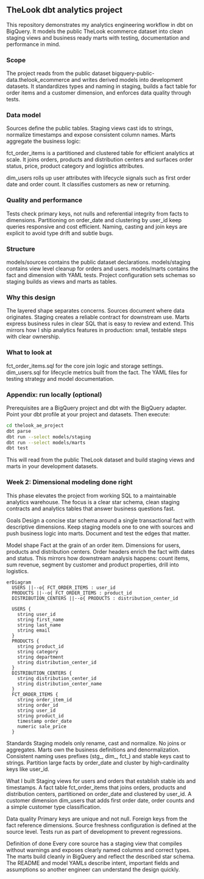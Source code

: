 ## TheLook dbt analytics project

This repository demonstrates my analytics engineering workflow in dbt on BigQuery. It models the public TheLook ecommerce dataset into clean staging views and business ready marts with testing, documentation and performance in mind.

### Scope
The project reads from the public dataset bigquery-public-data.thelook_ecommerce and writes derived models into development datasets. It standardizes types and naming in staging, builds a fact table for order items and a customer dimension, and enforces data quality through tests.

### Data model
Sources define the public tables. Staging views cast ids to strings, normalize timestamps and expose consistent column names. Marts aggregate the business logic:

fct_order_items is a partitioned and clustered table for efficient analytics at scale. It joins orders, products and distribution centers and surfaces order status, price, product category and logistics attributes.

dim_users rolls up user attributes with lifecycle signals such as first order date and order count. It classifies customers as new or returning.

### Quality and performance
Tests check primary keys, not nulls and referential integrity from facts to dimensions. Partitioning on order_date and clustering by user_id keep queries responsive and cost efficient. Naming, casting and join keys are explicit to avoid type drift and subtle bugs.

### Structure
models/sources contains the public dataset declarations. models/staging contains view level cleanup for orders and users. models/marts contains the fact and dimension with YAML tests. Project configuration sets schemas so staging builds as views and marts as tables.

### Why this design
The layered shape separates concerns. Sources document where data originates. Staging creates a reliable contract for downstream use. Marts express business rules in clear SQL that is easy to review and extend. This mirrors how I ship analytics features in production: small, testable steps with clear ownership.

### What to look at
fct_order_items.sql for the core join logic and storage settings. dim_users.sql for lifecycle metrics built from the fact. The YAML files for testing strategy and model documentation.

### Appendix: run locally (optional)
Prerequisites are a BigQuery project and dbt with the BigQuery adapter. Point your dbt profile at your project and datasets. Then execute:

```bash
cd thelook_ae_project
dbt parse
dbt run --select models/staging
dbt run --select models/marts
dbt test
```

This will read from the public TheLook dataset and build staging views and marts in your development datasets.

### Week 2: Dimensional modeling done right
This phase elevates the project from working SQL to a maintainable analytics warehouse. The focus is a clear star schema, clean staging contracts and analytics tables that answer business questions fast.

Goals
Design a concise star schema around a single transactional fact with descriptive dimensions. Keep staging models one to one with sources and push business logic into marts. Document and test the edges that matter.

Model shape
Fact at the grain of an order item. Dimensions for users, products and distribution centers. Order headers enrich the fact with dates and status. This mirrors how downstream analysis happens: count items, sum revenue, segment by customer and product properties, drill into logistics.

```mermaid
erDiagram
  USERS ||--o{ FCT_ORDER_ITEMS : user_id
  PRODUCTS ||--o{ FCT_ORDER_ITEMS : product_id
  DISTRIBUTION_CENTERS ||--o{ PRODUCTS : distribution_center_id

  USERS {
    string user_id
    string first_name
    string last_name
    string email
  }
  PRODUCTS {
    string product_id
    string category
    string department
    string distribution_center_id
  }
  DISTRIBUTION_CENTERS {
    string distribution_center_id
    string distribution_center_name
  }
  FCT_ORDER_ITEMS {
    string order_item_id
    string order_id
    string user_id
    string product_id
    timestamp order_date
    numeric sale_price
  }
```

Standards
Staging models only rename, cast and normalize. No joins or aggregates. Marts own the business definitions and denormalization. Consistent naming uses prefixes (stg_, dim_, fct_) and stable keys cast to strings. Partition large facts by order_date and cluster by high‑cardinality keys like user_id.

What I built
Staging views for users and orders that establish stable ids and timestamps. A fact table fct_order_items that joins orders, products and distribution centers, partitioned on order_date and clustered by user_id. A customer dimension dim_users that adds first order date, order counts and a simple customer type classification.

Data quality
Primary keys are unique and not null. Foreign keys from the fact reference dimensions. Source freshness configuration is defined at the source level. Tests run as part of development to prevent regressions.

Definition of done
Every core source has a staging view that compiles without warnings and exposes clearly named columns and correct types. The marts build cleanly in BigQuery and reflect the described star schema. The README and model YAMLs describe intent, important fields and assumptions so another engineer can understand the design quickly.
